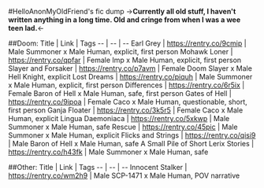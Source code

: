 #HelloAnonMyOldFriend's fic dump
->**Currently all old stuff, I haven't written anything in a long time. Old and cringe from when I was a wee teen lad.**<-

##Doom:
Title | Link | Tags
-- | -- | --
Earl Grey | https://rentry.co/9cmip | Male Summoner x Male Human, explicit, first person
Mohawk Loner | https://rentry.co/qpfar | Female Imp x Male Human, explicit, first person
Slayer and Forsaker | https://rentry.co/p7avm | Female Doom Slayer x Male Hell Knight, explicit
Lost Dreams | https://rentry.co/piquh | Male Summoner x Male Human, explicit, first person
Differences | https://rentry.co/6r5ix | Female Baron of Hell x Male Human, safe, first person
Gates of Hell | https://rentry.co/9ipoa | Female Caco x Male Human, questionable, short, first person
Ganja Floater | https://rentry.co/3k5r5 | Female Caco x Male Human, explicit
Lingua Daemoniaca | https://rentry.co/5xkwp | Male Summoner x Male Human, safe
Rescue | https://rentry.co/45pic | Male Summoner x Male Human, explicit
Flicks and Strings | https://rentry.co/qisi9 | Male Baron of Hell x Male Human, safe
A Small Pile of Short Lerix Stories | https://rentry.co/h43fk | Male Summoner x Male Human, safe

##Other:
Title | Link | Tags
-- | -- | --
Innocent Stalker | https://rentry.co/wm2h9 | Male SCP-1471 x Male Human, POV narrative